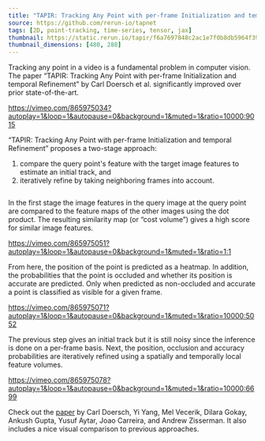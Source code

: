 ```yaml
---
title: "TAPIR: Tracking Any Point with per-frame Initialization and temporal Refinement"
source: https://github.com/rerun-io/tapnet
tags: [2D, point-tracking, time-series, tensor, jax]
thumbnail: https://static.rerun.io/tapir/f6a7697848c2ac1e7f0b8db5964f39133c520896/480w.png
thumbnail_dimensions: [480, 288]
---
```



Tracking any point in a video is a fundamental problem in computer vision. The paper “TAPIR: Tracking Any Point with per-frame Initialization and temporal Refinement” by Carl Doersch et al. significantly improved over prior state-of-the-art.

https://vimeo.com/865975034?autoplay=1&loop=1&autopause=0&background=1&muted=1&ratio=10000:9015

“TAPIR: Tracking Any Point with per-frame Initialization and temporal Refinement” proposes a two-stage approach:
1. compare the query point's feature with the target image features to estimate an initial track, and
2. iteratively refine by taking neighboring frames into account.

<picture>
  <source media="(max-width: 480px)" srcset="https://static.rerun.io/tapir_overview/9018c62ec8334458936542434b4730ade258b21e/480w.png">
  <source media="(max-width: 768px)" srcset="https://static.rerun.io/tapir_overview/9018c62ec8334458936542434b4730ade258b21e/768w.png">
  <img src="https://static.rerun.io/tapir_overview/9018c62ec8334458936542434b4730ade258b21e/full.png" alt="">
</picture>

In the first stage the image features in the query image at the query point are compared to the feature maps of the other images using the dot product. The resulting similarity map (or “cost volume”) gives a high score for similar image features.

https://vimeo.com/865975051?autoplay=1&loop=1&autopause=0&background=1&muted=1&ratio=1:1

From here, the position of the point is predicted as a heatmap. In addition, the probabilities that the point is occluded and whether its position is accurate are predicted. Only when predicted as non-occluded and accurate a point is classified as visible for a given frame.

https://vimeo.com/865975071?autoplay=1&loop=1&autopause=0&background=1&muted=1&ratio=10000:5052

The previous step gives an initial track but it is still noisy since the inference is done on a per-frame basis. Next, the position, occlusion and accuracy probabilities are iteratively refined using a spatially and temporally local feature volumes.

https://vimeo.com/865975078?autoplay=1&loop=1&autopause=0&background=1&muted=1&ratio=10000:6699

Check out the [paper](https://arxiv.org/abs/2306.08637) by Carl Doersch, Yi Yang, Mel Vecerik, Dilara Gokay, Ankush Gupta, Yusuf Aytar, Joao Carreira, and Andrew Zisserman. It also includes a nice visual comparison to previous approaches.
